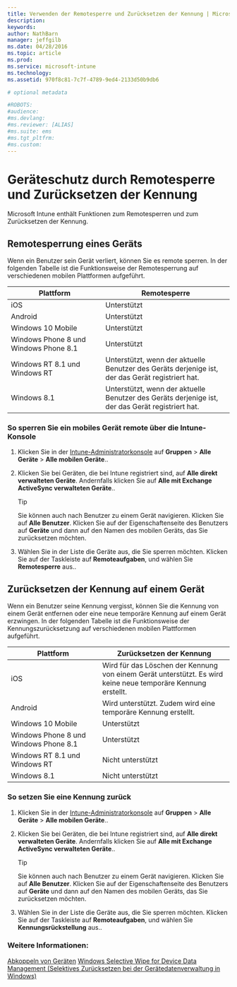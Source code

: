 ```yaml
---
title: Verwenden der Remotesperre und Zurücksetzen der Kennung | Microsoft Intune
description:
keywords:
author: NathBarn
manager: jeffgilb
ms.date: 04/28/2016
ms.topic: article
ms.prod:
ms.service: microsoft-intune
ms.technology:
ms.assetid: 970f8c81-7c7f-4789-9ed4-2133d50b9db6

# optional metadata

#ROBOTS:
#audience:
#ms.devlang:
#ms.reviewer: [ALIAS]
#ms.suite: ems
#ms.tgt_pltfrm:
#ms.custom:
---
```

# Geräteschutz durch Remotesperre und Zurücksetzen der Kennung
Microsoft Intune enthält Funktionen zum Remotesperren und zum Zurücksetzen der Kennung.

## Remotesperrung eines Geräts
Wenn ein Benutzer sein Gerät verliert, können Sie es remote sperren. In der folgenden Tabelle ist die Funktionsweise der Remotesperrung auf verschiedenen mobilen Plattformen aufgeführt.

|Plattform|Remotesperre|
|------------|---------------|
|iOS|Unterstützt|
|Android|Unterstützt|
|Windows 10 Mobile|Unterstützt|
|Windows Phone 8 und Windows Phone 8.1|Unterstützt|
|Windows RT 8.1 und Windows RT|Unterstützt, wenn der aktuelle Benutzer des Geräts derjenige ist, der das Gerät registriert hat.|
|Windows 8.1|Unterstützt, wenn der aktuelle Benutzer des Geräts derjenige ist, der das Gerät registriert hat.|


### So sperren Sie ein mobiles Gerät remote über die Intune-Konsole

1.  Klicken Sie in der [Intune-Administratorkonsole](https://manage.microsoft.com/) auf **Gruppen** &gt; **Alle Geräte** &gt; **Alle mobilen Geräte**..

2.  Klicken Sie bei Geräten, die bei Intune registriert sind, auf **Alle direkt verwalteten Geräte**. Andernfalls klicken Sie auf **Alle mit Exchange ActiveSync verwalteten Geräte**..

    > [!TIP]
    > Sie können auch nach Benutzer zu einem Gerät navigieren. Klicken Sie auf **Alle Benutzer**. Klicken Sie auf der Eigenschaftenseite des Benutzers auf **Geräte** und dann auf den Namen des mobilen Geräts, das Sie zurücksetzen möchten.

3.  Wählen Sie in der Liste die Geräte aus, die Sie sperren möchten. Klicken Sie auf der Taskleiste auf **Remoteaufgaben**, und wählen Sie **Remotesperre** aus..

## Zurücksetzen der Kennung auf einem Gerät
Wenn ein Benutzer seine Kennung vergisst, können Sie die Kennung von einem Gerät entfernen oder eine neue temporäre Kennung auf einem Gerät erzwingen. In der folgenden Tabelle ist die Funktionsweise der Kennungszurücksetzung auf verschiedenen mobilen Plattformen aufgeführt.

|Plattform|Zurücksetzen der Kennung|
|------------|------------------|
|iOS|Wird für das Löschen der Kennung von einem Gerät unterstützt. Es wird keine neue temporäre Kennung erstellt.|
|Android|Wird unterstützt. Zudem wird eine temporäre Kennung erstellt.|
|Windows 10 Mobile|Unterstützt|
|Windows Phone 8 und Windows Phone 8.1|Unterstützt|
|Windows RT 8.1 und Windows RT|Nicht unterstützt|
|Windows 8.1|Nicht unterstützt|

### So setzen Sie eine Kennung zurück

1.  Klicken Sie in der [Intune-Administratorkonsole](https://manage.microsoft.com/) auf **Gruppen** &gt; **Alle Geräte** &gt; **Alle mobilen Geräte**..

2.  Klicken Sie bei Geräten, die bei Intune registriert sind, auf **Alle direkt verwalteten Geräte**. Andernfalls klicken Sie auf **Alle mit Exchange ActiveSync verwalteten Geräte**..

    > [!TIP]
    > Sie können auch nach Benutzer zu einem Gerät navigieren. Klicken Sie auf **Alle Benutzer**. Klicken Sie auf der Eigenschaftenseite des Benutzers auf **Geräte** und dann auf den Namen des mobilen Geräts, das Sie zurücksetzen möchten.

3.  Wählen Sie in der Liste die Geräte aus, die Sie sperren möchten. Klicken Sie auf der Taskleiste auf **Remoteaufgaben**, und wählen Sie **Kennungsrückstellung** aus..


### Weitere Informationen:
[Abkoppeln von Geräten](retire-devices-from-microsoft-intune-management.md)
[Windows Selective Wipe for Device Data Management (Selektives Zurücksetzen bei der Gerätedatenverwaltung in Windows)](http://technet.microsoft.com/library/dn486874.aspx)


<!--HONumber=May16_HO1-->


